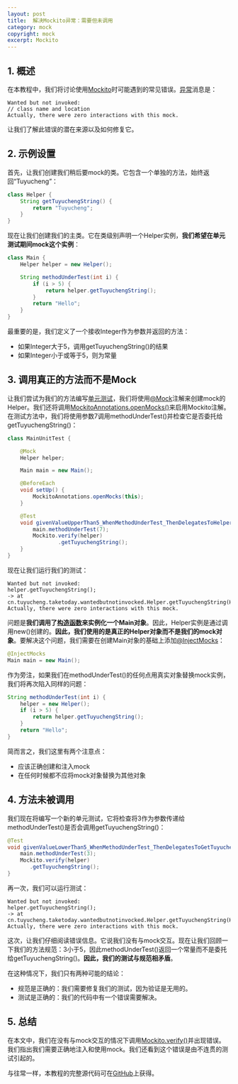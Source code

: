 ```yaml
---
layout: post
title:  解决Mockito异常：需要但未调用
category: mock
copyright: mock
excerpt: Mockito
---
```


## 1. 概述

在本教程中，我们将讨论使用[Mockito](https://www.baeldung.com/mockito-annotations)时可能遇到的常见错误。[异常](https://www.baeldung.com/java-exceptions)消息是：

```text
Wanted but not invoked:
// class name and location
Actually, there were zero interactions with this mock.
```

让我们了解此错误的潜在来源以及如何修复它。

## 2. 示例设置

首先，让我们创建我们稍后要mock的类。它包含一个单独的方法，始终返回“Tuyucheng”：

```java
class Helper {
    String getTuyuchengString() {
        return "Tuyucheng";
    }
}
```

现在让我们创建我们的主类。它在类级别声明一个Helper实例，**我们希望在单元测试期间mock这个实例**：

```java
class Main {
    Helper helper = new Helper();

    String methodUnderTest(int i) {
        if (i > 5) {
            return helper.getTuyuchengString();
        }
        return "Hello";
    }
}
```

最重要的是，我们定义了一个接收Integer作为参数并返回的方法：

-   如果Integer大于5，调用getTuyuchengString()的结果
-   如果Integer小于或等于5，则为常量

## 3. 调用真正的方法而不是Mock

让我们尝试为我们的方法编写[单元测试](https://www.baeldung.com/java-unit-testing-best-practices#whatIsUnitTesting)，我们将使用[@Mock](https://www.baeldung.com/mockito-annotations#mock-annotation)注解来创建mock的Helper。我们还将调用[MockitoAnnotations.openMocks()](https://www.baeldung.com/mockito-annotations#2-mockitoannotationsopenmocks)来启用Mockito注解。在测试方法中，我们将使用参数7调用methodUnderTest()并检查它是否委托给getTuyuchengString()：

```java
class MainUnitTest {

    @Mock
    Helper helper;

    Main main = new Main();

    @BeforeEach
    void setUp() {
        MockitoAnnotations.openMocks(this);
    }

    @Test
    void givenValueUpperThan5_WhenMethodUnderTest_ThenDelegatesToHelperClass() {
        main.methodUnderTest(7);
        Mockito.verify(helper)
                .getTuyuchengString();
    }
}
```

现在让我们运行我们的测试：

```text
Wanted but not invoked:
helper.getTuyuchengString();
-> at cn.tuyucheng.taketoday.wantedbutnotinvocked.Helper.getTuyuchengString(Helper.java:6)
Actually, there were zero interactions with this mock.
```

问题是**我们调用了[构造函数](https://www.baeldung.com/java-constructors)来实例化一个Main对象**。因此，Helper实例是通过调用new()创建的。**因此，我们使用的是真正的Helper对象而不是我们的mock对象**。要解决这个问题，我们需要在创建Main对象的基础上添加[@InjectMocks](https://www.baeldung.com/mockito-annotations#injectmocks-annotation)：

```java
@InjectMocks
Main main = new Main();
```

作为旁注，如果我们在methodUnderTest()的任何点用真实对象替换mock实例，我们将再次陷入同样的问题：

```java
String methodUnderTest(int i) {
    helper = new Helper();
    if (i > 5) {
        return helper.getTuyuchengString();
    }
    return "Hello";
}
```

简而言之，我们这里有两个注意点：

-   应该正确创建和注入mock
-   在任何时候都不应将mock对象替换为其他对象

## 4. 方法未被调用

我们现在将编写一个新的单元测试，它将检查将3作为参数传递给methodUnderTest()是否会调用getTuyuchengString()：

```java
@Test
void givenValueLowerThan5_WhenMethodUnderTest_ThenDelegatesToGetTuyuchengString() {
    main.methodUnderTest(3);
    Mockito.verify(helper)
       .getTuyuchengString();
}
```

再一次，我们可以运行测试：

```text
Wanted but not invoked:
helper.getTuyuchengString();
-> at cn.tuyucheng.taketoday.wantedbutnotinvocked.Helper.getTuyuchengString(Helper.java:6)
Actually, there were zero interactions with this mock.
```

这次，让我们仔细阅读错误信息。它说我们没有与mock交互。现在让我们回顾一下我们的方法规范：3小于5，因此methodUnderTest()返回一个常量而不是委托给getTuyuchengString()。**因此，我们的测试与规范相矛盾**。

在这种情况下，我们只有两种可能的结论：

-   规范是正确的：我们需要修复我们的测试，因为验证是无用的。
-   测试是正确的：我们的代码中有一个错误需要解决。

## 5. 总结

在本文中，我们在没有与mock交互的情况下调用[Mockito.verify()](https://www.baeldung.com/mockito-verify)并出现错误。我们指出我们需要正确地注入和使用mock。我们还看到这个错误是由不连贯的测试引起的。

与往常一样，本教程的完整源代码可在[GitHub](https://github.com/tuyucheng7/taketoday-tutorial4j/tree/master/software.test/mockito-2)上获得。